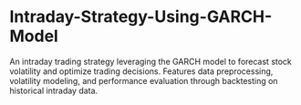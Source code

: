 # Intraday-Strategy-Using-GARCH-Model
An intraday trading strategy leveraging the GARCH model to forecast stock volatility and optimize trading decisions. Features data preprocessing, volatility modeling, and performance evaluation through backtesting on historical intraday data.
